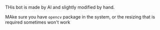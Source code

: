 THis bot is made by AI and slightly modified by hand.

MAke sure you have `opencv` package in the system, or the resizing that is required sometimes won't work
